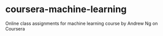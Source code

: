 # coursera-machine-learning
Online class assignments for machine learning course by Andrew Ng on Coursera
